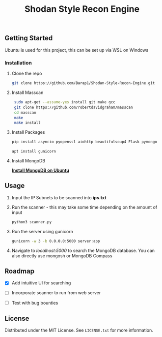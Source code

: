 <h1 align="center">Shodan Style Recon Engine</h1>

<br />
<div align="center">
  <a href="https://github.com/Barap1/Shodan-Style-Recon-Engine
    <img src="info" alt="info" >
  </a>
</div>


## Getting Started
Ubuntu is used for this project, this can be set up via WSL on Windows


### Installation

1. Clone the repo
   ```sh
   git clone https://github.com/Barap1/Shodan-Style-Recon-Engine.git
   ```
2. Install Masscan
   ```sh
    sudo apt-get --assume-yes install git make gcc
    git clone https://github.com/robertdavidgraham/masscan
    cd masscan
    make
    make install
   ```
3. Install Packages
   ```sh
   pip install asyncio pyopenssl aiohttp beautifulsoup4 Flask pymongo
   ```
   ```sh
   apt install gunicorn
   ```
4. Install MongoDB

    **[Install MongoDB on Ubuntu](https://www.mongodb.com/docs/manual/tutorial/install-mongodb-on-ubuntu/)**

## Usage

1. Input the IP Subnets to be scanned into **ips.txt**

2. Run the scanner - this may take some time depending on the amount of input
   ```sh
   python3 scanner.py
   ```

3. Run the server using gunicorn
   ```sh
   gunicorn -w 3 -b 0.0.0.0:5000 server:app
   ```

4. Navigate to *localhost:5000* to search the MongoDB database. You can also directly use mongosh or MongoDB Compass

## Roadmap

- [X] Add intuitive UI for searching
- [ ] Incorporate scanner to run from web server
- [ ] Test with bug bounties


## License

Distributed under the MIT License. See `LICENSE.txt` for more information.
